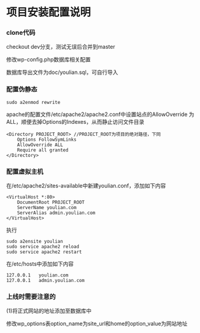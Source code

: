 # 项目安装配置说明
### clone代码

checkout dev分支，测试无误后合并到master

修改wp-config.php数据库相关配置

数据库导出文件为doc/youlian.sql，可自行导入

### 配置伪静态

	sudo a2enmod rewrite

apache的配置文件/etc/apache2/apache2.conf中设置站点的AllowOverride 为ALL，顺便去掉Options的Indexes，从而静止访问文件目录

	<Directory PROJECT_ROOT> //PROJECT_ROOT为项目的绝对路径，下同
		Options FollowSymLinks
		AllowOverride ALL
		Require all granted
	</Directory>

### 配置虚拟主机

在/etc/apache2/sites-available中新建youlian.conf，添加如下内容

	<VirtualHost *:80>
		DocumentRoot PROJECT_ROOT
		ServerName youlian.com
		ServerAlias admin.youlian.com
	</VirtualHost>

执行

	sudo a2ensite youlian
	sudo service apache2 reload
	sudo service apache2 restart

在/etc/hosts中添加如下内容

	127.0.0.1   youlian.com
	127.0.0.1   admin.youlian.com

### 上线时需要注意的

(1)将正式网站的地址添加至数据库中

修改wp_options表option_name为site_url和home的option_value为网站地址

